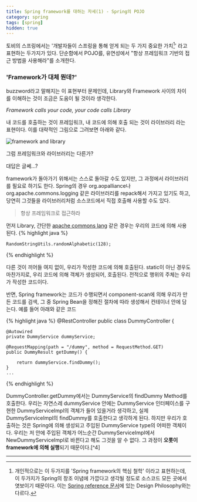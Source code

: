 ```yaml
---
title: Spring framework를 대하는 자세(1) - Spring의 POJO
category: spring
tags: [spring]
hidden: true
---
```


토비의 스프링에서는 '개발자들이 스프링을 통해 얻게 되는 두 가지 중요한 가치[^1]' 라고 표현하는 두가지가 있다. 단순함에서 POJO를, 유연성에서 "항상 프레임워크 기반의 접근 방법을 사용해라"를 소개한다.

   



### 'Framework가 대체 뭔데?'

buzzword라고 말해지는 이 표현부터 문제인데, Library와 Framework 사이의 차이를 이해하는 것이 조금은 도움이 될 것이라 생각한다.

_Framework calls your code, your code calls Library_

내 코드를 호출하는 것이 프레임워크, 내 코드에 의해 호출 되는 것이 라이브러리 라는 표현이다. 이를 대략적인 그림으로 그려보면 아래와 같다.

![framework and library](/_posts/images/190318/application.PNG)

그럼 프레임워크와 라이브러리는 다른가?

대답은 글쎄...?

framework가 돌아가기 위해서는 스스로 돌아갈 수도 있지만, 그 과정에서 라이브러리를 필요로 하기도 한다. Spring의 경우 org.aopalliance나 org.apache.commons.logging 같은 라이브러리를 repack해서 가지고 있기도 하고, 당연히 그것들을 라이브러리처럼 소스코드에서 직접 호출해 사용할 수도 있다.






> 항상 프레임워크로 접근하라



먼저 Library, 간단한 [apache commons lang](https://search.maven.org/artifact/org.apache.commons/commons-lang3/3.8.1/jar) 같은 경우는 우리의 코드에 의해 사용된다.
{% highlight java %}

    RandomStringUtils.randomAlphabetic(128);
    
{% endhighlight %}

다른 것이 끼어들 여지 없이, 우리가 작성한 코드에 의해 호출된다. static이 아닌 경우도 마찬가지로, 우리 코드에 의해 객체가 생성되어, 호출된다. 전적으로 행위의 주체는 우리가 작성한 코드이다.

반면, Spring framework는 코드가 수행되면서 component-scan에 의해 우리가 만든 코드를 검색, 그 중 Spring Bean을 정해진 절차에 따라 생성해서 컨테이너 안에 담는다. 예를 들어 아래와 같은 코드

{% highlight java %}
@RestController
public class DummyController {

    @Autowired
    private DummyService dummyService;

    @RequestMapping(path = "/dummy", method = RequestMethod.GET)
    public DummyResult getDummy() {
    
        return dummyService.findDummy();
    }
    ...
{% endhighlight %}

DummyController.getDummy에서는 DummyService의 findDummy Method를 호출한다. 우리는 자연스레 dummyService 안에는 DummyService 인터페이스를 구현한 DummyServiceImpl의 객체가 들어 있을거라 생각하고, 실제 DummyServiceImpl의 findDummy를 호출한다고 생각하게 된다.
하지만 우리가 호출하는 것은 Spring에 의해 생성되고 주입된 DummyService type의 어떠한 객체이다. 우리는 저 안에 주입된 객체가 어느순간 DummyServiceImpl에서 NewDummyServiceImpl로 바뀐다고 해도 그것을 알 수 없다. 그 과정이 **오롯이 framework에 의해 실행**되기 때문이다.[^4]




 

---
[^1]: 개인적으로는 이 두가지를 'Spring framework의 핵심 철학' 이라고 표현하는데, 이 두가지가 Spring의 창조 이념에 가깝다고 생각될 정도로 소스코드 모든 곳에서 엿보이기 때문이다. 이는 [Spring reference 문서](https://docs.spring.io/spring-framework/docs/current/spring-framework-reference/overview.html#overview-philosophy)에 있는 Design Philosophy와는 다르다.

[^2]: [oracle 사이트](http://oracle.com.edgesuite.net/timeline/java/)에서는 이곳에서 확인할 수 있다. 보기 힘들어서 정리된 text 버전으로 연결했다.

[^3]: 아마도 글쓴이가 마지막에 말하는 a-POJO란 anti POJO가 아닐까 싶을 정도로 극단적으로 표현하지만, 비슷한 고민을 가졌던 것이 사실이다. 재밌는 것은, 댓글조차 찬반이 섞여 있다.  